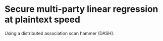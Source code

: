 # Secure multi-party linear regression at plaintext speed

Using a distributed association scan hammer (DASH).


